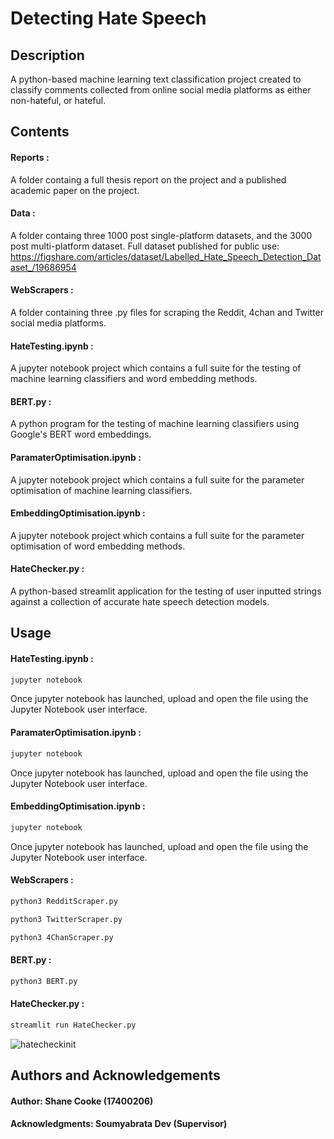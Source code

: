 # Detecting Hate Speech

## Description

A python-based machine learning text classification project created to classify comments collected from online social media platforms as either non-hateful, or hateful.

## Contents

#### Reports :
 A folder containg a full thesis report on the project and a published academic paper on the project.

#### Data :
 A folder containg three 1000 post single-platform datasets, and the 3000 post multi-platform dataset.
 Full dataset published for public use: https://figshare.com/articles/dataset/Labelled_Hate_Speech_Detection_Dataset_/19686954

#### WebScrapers :
 A folder containing three .py files for scraping the Reddit, 4chan and Twitter social media platforms.

#### HateTesting.ipynb :
A jupyter notebook project which contains a full suite for the testing of machine learning classifiers and word embedding methods.

#### BERT.py :
A python program for the testing of machine learning classifiers using Google's BERT word embeddings.

#### ParamaterOptimisation.ipynb :
A jupyter notebook project which contains a full suite for the parameter optimisation of machine learning classifiers.

#### EmbeddingOptimisation.ipynb :
A jupyter notebook project which contains a full suite for the parameter optimisation of word embedding methods.

#### HateChecker.py :
A python-based streamlit application for the testing of user inputted strings against a collection of accurate hate speech detection models.

## Usage

#### HateTesting.ipynb :
```bash
jupyter notebook
```
Once jupyter notebook has launched, upload and open the file using the Jupyter Notebook user interface.

#### ParamaterOptimisation.ipynb :
```bash
jupyter notebook
```
Once jupyter notebook has launched, upload and open the file using the Jupyter Notebook user interface.

#### EmbeddingOptimisation.ipynb :
```bash
jupyter notebook
```
Once jupyter notebook has launched, upload and open the file using the Jupyter Notebook user interface.

#### WebScrapers :
```bash
python3 RedditScraper.py
```
```bash
python3 TwitterScraper.py
```
```bash
python3 4ChanScraper.py
```

#### BERT.py :
```bash
python3 BERT.py
```

#### HateChecker.py :
```bash
streamlit run HateChecker.py
```
![hatecheckinit](https://user-images.githubusercontent.com/120044490/206256266-4cb34a55-8c3b-49ab-b4fe-54c8f4ab1340.png)

## Authors and Acknowledgements
#### Author: Shane Cooke (17400206)
#### Acknowledgments: Soumyabrata Dev (Supervisor)
